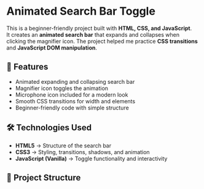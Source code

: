 # Animated Search Bar Toggle

This is a beginner-friendly project built with **HTML, CSS, and JavaScript**.  
It creates an **animated search bar** that expands and collapses when clicking the magnifier icon. The project helped me practice **CSS transitions** and **JavaScript DOM manipulation**.

## 🚀 Features
- Animated expanding and collapsing search bar
- Magnifier icon toggles the animation
- Microphone icon included for a modern look
- Smooth CSS transitions for width and elements
- Beginner-friendly code with simple structure

## 🛠️ Technologies Used
- **HTML5** → Structure of the search bar  
- **CSS3** → Styling, transitions, shadows, and animation  
- **JavaScript (Vanilla)** → Toggle functionality and interactivity  

## 📂 Project Structure
